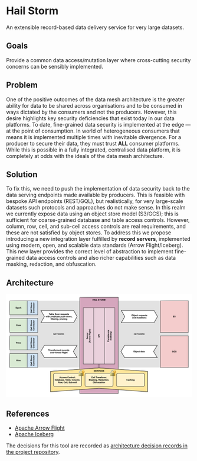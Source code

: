 # Hail Storm
An extensible record-based data delivery service for very large datasets.

## Goals
Provide a common data access/mutation layer where cross-cutting security concerns can be sensibly implemented.

## Problem
One of the positive outcomes of the data mesh architecture is the greater ability for data to be shared
across organisations and to be consumed in ways dictated by the consumers and not the producers. However,
this desire highlights key security deficiencies that exist today in our data platforms. To date,
fine-grained data security is implemented at the edge — at the point of consumption. In world of
heterogeneous consumers that means it is implemented multiple times with inevitable divergence. For a
producer to secure their data, they must trust **ALL** consumer platforms. While this is possible in a
fully integrated, centralised data platform, it is completely at odds with the ideals of the data mesh
architecture.

## Solution
To fix this, we need to push the implementation of data security back to the data serving endpoints made
available by producers. This is feasible with bespoke API endpoints (REST/GQL), but realistically, for
very large-scale datasets such protocols and approaches do not make sense. In this realm we currently expose data using an
object store model (S3/GCS); this is sufficient for coarse-grained database and table access controls.
However, column, row, cell, and sub-cell access controls are real requirements, and these are not
satisfied by object stores. To address this we propose introducing a new integration layer fulfilled
by **record servers**, implemented using modern, open, and scalable data standards (Arrow Flight/Iceberg).
This new layer provides the correct level of abstraction to implement fine-grained data access controls
and also richer capabilities such as data masking, redaction, and obfuscation.

## Architecture
![](doc/high-level-architecture.png)

## References
* [Apache Arrow Flight](https://arrow.apache.org/docs/format/Flight.html)
* [Apache Iceberg](https://iceberg.apache.org)

The decisions for this tool are recorded as [architecture decision records in the project repository](doc/adr/). 

